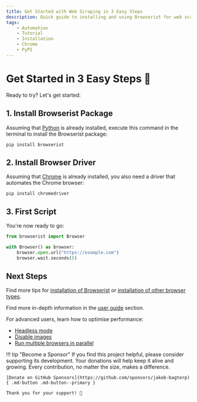 ```yaml
---
title: Get Started with Web Scraping in 3 Easy Steps
description: Quick guide to installing and using Browserist for web scraping and browser automation in Python, so you can run your first script within minutes. Includes code examples.
tags:
    - Automation
    - Tutorial
    - Installation
    - Chrome
    - PyPI
---
```


# Get Started in 3 Easy Steps 🚀
Ready to try? Let's get started:

## 1. Install Browserist Package
Assuming that [Python](https://www.python.org/) is already installed, execute this command in the terminal to install the Browserist package:

```shell title=""
pip install browserist
```

## 2. Install Browser Driver
Assuming that [Chrome](https://www.google.com/chrome/) is already installed, you also need a driver that automates the Chrome browser:

```shell title=""
pip install chromedriver
```

## 3. First Script
You're now ready to go:

```python linenums="1"
from browserist import Browser

with Browser() as browser:
    browser.open.url("https://example.com")
    browser.wait.seconds(5)
```

## Next Steps
Find more tips for [installation of Browserist](installation.md) or [installation of other browser types](recommended-drivers.md).

Find more in-depth information in the [user guide](../user-guide/index.md) section.

For advanced users, learn how to optimise performance:

* [Headless mode](../user-guide/performance/headless.md)
* [Disable images](../user-guide/performance/disable-images.md)
* [Run multiple browsers in parallel](../user-guide/performance/parallelisation.md)

!!! tip "Become a Sponsor"
    If you find this project helpful, please consider supporting its development. Your donations will help keep it alive and growing. Every contribution, no matter the size, makes a difference.

    [Donate on GitHub Sponsors](https://github.com/sponsors/jakob-bagterp){ .md-button .md-button--primary }

    Thank you for your support! 🙌
